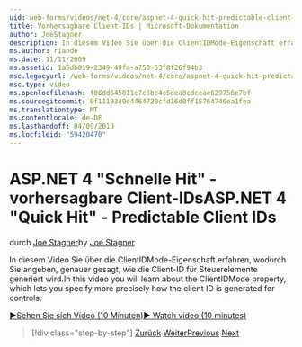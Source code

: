 ```yaml
---
uid: web-forms/videos/net-4/core/aspnet-4-quick-hit-predictable-client-ids
title: Vorhersagbare Client-IDs | Microsoft-Dokumentation
author: JoeStagner
description: In diesem Video Sie über die ClientIDMode-Eigenschaft erfahren, wodurch Sie angeben, genauer gesagt, wie die Client-ID für Steuerelemente generiert wird.
ms.author: riande
ms.date: 11/11/2009
ms.assetid: 1a5db019-2349-49fa-a750-53f8f26f94b3
msc.legacyurl: /web-forms/videos/net-4/core/aspnet-4-quick-hit-predictable-client-ids
msc.type: video
ms.openlocfilehash: f06dd645811e7c6bc4c5dea8cdceae629756e7bf
ms.sourcegitcommit: 0f1119340e4464720cfd16d0ff15764746ea1fea
ms.translationtype: MT
ms.contentlocale: de-DE
ms.lasthandoff: 04/09/2019
ms.locfileid: "59420470"
---
```

# <a name="aspnet-4-quick-hit---predictable-client-ids"></a><span data-ttu-id="48b68-103">ASP.NET 4 "Schnelle Hit" - vorhersagbare Client-IDs</span><span class="sxs-lookup"><span data-stu-id="48b68-103">ASP.NET 4 "Quick Hit" - Predictable Client IDs</span></span>

<span data-ttu-id="48b68-104">durch [Joe Stagner](https://github.com/JoeStagner)</span><span class="sxs-lookup"><span data-stu-id="48b68-104">by [Joe Stagner](https://github.com/JoeStagner)</span></span>

<span data-ttu-id="48b68-105">In diesem Video Sie über die ClientIDMode-Eigenschaft erfahren, wodurch Sie angeben, genauer gesagt, wie die Client-ID für Steuerelemente generiert wird.</span><span class="sxs-lookup"><span data-stu-id="48b68-105">In this video you will learn about the ClientIDMode property, which lets you specify more precisely how the client ID is generated for controls.</span></span> 

[<span data-ttu-id="48b68-106">&#9654;Sehen Sie sich Video (10 Minuten)</span><span class="sxs-lookup"><span data-stu-id="48b68-106">&#9654; Watch video (10 minutes)</span></span>](https://channel9.msdn.com/Blogs/ASP-NET-Site-Videos/aspnet-4-quick-hit-predictable-client-ids)

> [!div class="step-by-step"]
> <span data-ttu-id="48b68-107">[Zurück](aspnet-4-quick-hit-clean-webconfig-files.md)
> [Weiter](aspnet-4-quick-hit-the-htmlencoder-utility-method.md)</span><span class="sxs-lookup"><span data-stu-id="48b68-107">[Previous](aspnet-4-quick-hit-clean-webconfig-files.md)
[Next](aspnet-4-quick-hit-the-htmlencoder-utility-method.md)</span></span>
